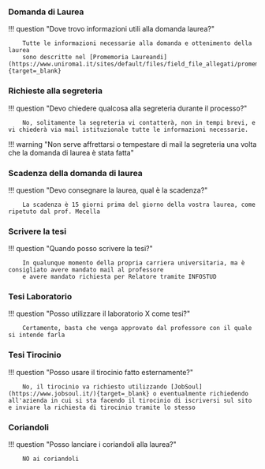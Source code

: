<style>
  .md-typeset h1,
  .md-content__button {
    display: none;
  }
</style>

### Domanda di Laurea

!!! question "Dove trovo informazioni utili alla domanda laurea?"

		Tutte le informazioni necessarie alla domanda e ottenimento della laurea
		sono descritte nel [Promemoria Laureandi](https://www.uniroma1.it/sites/default/files/field_file_allegati/promemoria_i3s.pdf){target=_blank}

### Richieste alla segreteria 

!!! question "Devo chiedere qualcosa alla segreteria durante il processo?"

		No, solitamente la segreteria vi contatterà, non in tempi brevi, e vi chiederà via mail istituzionale tutte le informazioni necessarie.

!!! warning "Non serve affrettarsi o tempestare di mail la segreteria una volta che la domanda di laurea è stata fatta"

### Scadenza della domanda di laurea

!!! question "Devo consegnare la laurea, qual è la scadenza?"

		La scadenza è 15 giorni prima del giorno della vostra laurea, come ripetuto dal prof. Mecella

### Scrivere la tesi

!!! question "Quando posso scrivere la tesi?"

		In qualunque momento della propria carriera universitaria, ma è consigliato avere mandato mail al professore
		e avere mandato richiesta per Relatore tramite INFOSTUD

### Tesi Laboratorio

!!! question "Posso utilizzare il laboratorio X come tesi?"

		Certamente, basta che venga approvato dal professore con il quale si intende farla

### Tesi Tirocinio

!!! question "Posso usare il tirocinio fatto esternamente?"

		No, il tirocinio va richiesto utilizzando [JobSoul](https://www.jobsoul.it/){target=_blank} o eventualmente richiedendo all'azienda in cui si sta facendo il tirocinio di iscriversi sul sito e inviare la richiesta di tirocinio tramite lo stesso

### Coriandoli

!!! question "Posso lanciare i coriandoli alla laurea?"

		NO ai coriandoli